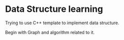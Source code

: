 # Data Structure learning

Trying to use C++ template to implement data structure.

Begin with Graph and algorithm related to it.


